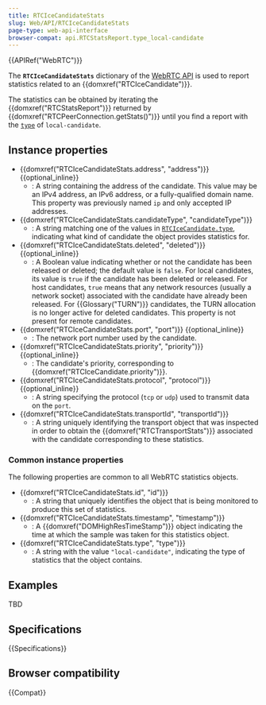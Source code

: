```yaml
---
title: RTCIceCandidateStats
slug: Web/API/RTCIceCandidateStats
page-type: web-api-interface
browser-compat: api.RTCStatsReport.type_local-candidate
---
```


{{APIRef("WebRTC")}}

The **`RTCIceCandidateStats`** dictionary of the [WebRTC API](/en-US/docs/Web/API/WebRTC_API) is used to report statistics related to an {{domxref("RTCIceCandidate")}}.

The statistics can be obtained by iterating the {{domxref("RTCStatsReport")}} returned by {{domxref("RTCPeerConnection.getStats()")}} until you find a report with the [`type`](/en-US/docs/Web/API/RTCIceCandidateStats/type) of `local-candidate`.

## Instance properties

- {{domxref("RTCIceCandidateStats.address", "address")}} {{optional_inline}}
  - : A string containing the address of the candidate. This value may be an IPv4 address, an IPv6 address, or a fully-qualified domain name. This property was previously named `ip` and only accepted IP addresses.
- {{domxref("RTCIceCandidateStats.candidateType", "candidateType")}}
  - : A string matching one of the values in [`RTCIceCandidate.type`](/en-US/docs/Web/API/RTCIceCandidate/type#value), indicating what kind of candidate the object provides statistics for.
- {{domxref("RTCIceCandidateStats.deleted", "deleted")}} {{optional_inline}}
  - : A Boolean value indicating whether or not the candidate has been released or deleted; the default value is `false`. For local candidates, its value is `true` if the candidate has been deleted or released. For host candidates, `true` means that any network resources (usually a network socket) associated with the candidate have already been released. For {{Glossary("TURN")}} candidates, the TURN allocation is no longer active for deleted candidates. This property is not present for remote candidates.
- {{domxref("RTCIceCandidateStats.port", "port")}} {{optional_inline}}
  - : The network port number used by the candidate.
- {{domxref("RTCIceCandidateStats.priority", "priority")}} {{optional_inline}}
  - : The candidate's priority, corresponding to {{domxref("RTCIceCandidate.priority")}}.
- {{domxref("RTCIceCandidateStats.protocol", "protocol")}} {{optional_inline}}
  - : A string specifying the protocol (`tcp` or `udp`) used to transmit data on the `port`.
- {{domxref("RTCIceCandidateStats.transportId", "transportId")}}
  - : A string uniquely identifying the transport object that was inspected in order to obtain the {{domxref("RTCTransportStats")}} associated with the candidate corresponding to these statistics.

### Common instance properties

The following properties are common to all WebRTC statistics objects.

<!-- RTCStats -->

- {{domxref("RTCIceCandidateStats.id", "id")}}
  - : A string that uniquely identifies the object that is being monitored to produce this set of statistics.
- {{domxref("RTCIceCandidateStats.timestamp", "timestamp")}}
  - : A {{domxref("DOMHighResTimeStamp")}} object indicating the time at which the sample was taken for this statistics object.
- {{domxref("RTCIceCandidateStats.type", "type")}}
  - : A string with the value `"local-candidate"`, indicating the type of statistics that the object contains.

## Examples

TBD

## Specifications

{{Specifications}}

## Browser compatibility

{{Compat}}
